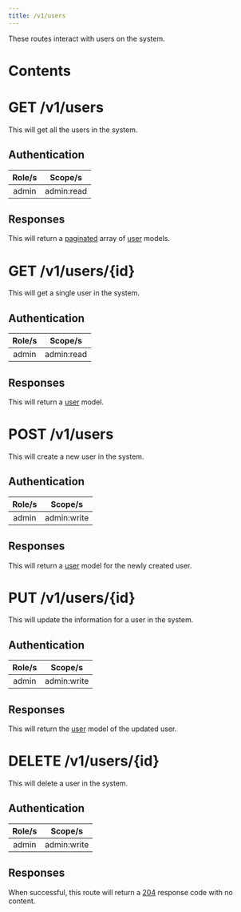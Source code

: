 ```yaml
---
title: /v1/users
---
```


These routes interact with users on the system.

# Contents
<!-- toc -->

# GET /v1/users
This will get all the users in the system.

## Authentication
| Role/s | Scope/s |
|:------:|:-------:|
| admin | admin:read |

## Responses
This will return a [paginated](/docs/paginated) array of [user](/docs/models/user) models.

# GET /v1/users/{id}
This will get a single user in the system.

## Authentication
| Role/s | Scope/s |
|:------:|:-------:|
| admin | admin:read |

## Responses
This will return a [user](/docs/models/user) model.

# POST /v1/users
This will create a new user in the system.

## Authentication
| Role/s | Scope/s |
|:------:|:-------:|
| admin | admin:write |

## Responses
This will return a [user](/docs/models/user) model for the newly created user.

# PUT /v1/users/{id}
This will update the information for a user in the system.

## Authentication
| Role/s | Scope/s |
|:------:|:-------:|
| admin | admin:write |

## Responses
This will return the [user](/docs/models/user) model of the updated user.

# DELETE /v1/users/{id}
This will delete a user in the system.

## Authentication
| Role/s | Scope/s |
|:------:|:-------:|
| admin | admin:write |

## Responses
When successful, this route will return a [204](/docs/response-codes#204) response code with no content.